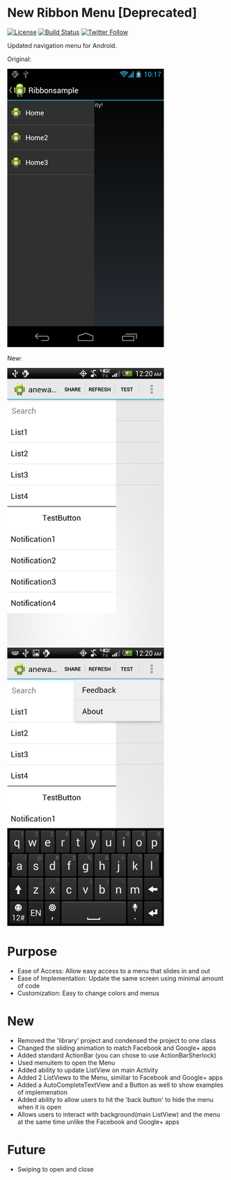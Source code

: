 # New Ribbon Menu [Deprecated] 

[![License](https://img.shields.io/badge/License-Apache%202.0-blue.svg)](http://www.apache.org/licenses/LICENSE-2.0)
[![Build Status](https://travis-ci.org/jaredsburrows/RibbonMenu.svg?branch=master)](https://travis-ci.org/jaredsburrows/RibbonMenu)
[![Twitter Follow](https://img.shields.io/twitter/follow/jaredsburrows.svg?style=social)](https://twitter.com/jaredsburrows)


Updated navigation menu for Android.

Original:

![RibbonMenu](art/rbm1.png)

New:

![RibbonMenu](art/new1.png)
![RibbonMenu](art/new2.png)

Purpose
=====

- Ease of Access: Allow easy access to a menu that slides in and out
- Ease of Implementation: Update the same screen using minimal amount of code
- Customization: Easy to change colors and menus

New
=====

- Removed the 'library' project and condensed the project to one class
- Changed the sliding animation to match Facebook and Google+ apps
- Added standard ActionBar (you can chose to use ActionBarSherlock)
 - Used menuitem to open the Menu
- Added ability to update ListView on main Activity
- Added 2 ListViews to the Menu, similiar to Facebook and Google+ apps
- Added a AutoCompleteTextView and a Button as well to show examples of implemenation
- Added ability to allow users to hit the 'back button' to hide the menu when it is open
- Allows users to interact with background(main ListView) and the menu at the same time unlike the Facebook and Google+ apps

Future
====

- Swiping to open and close
